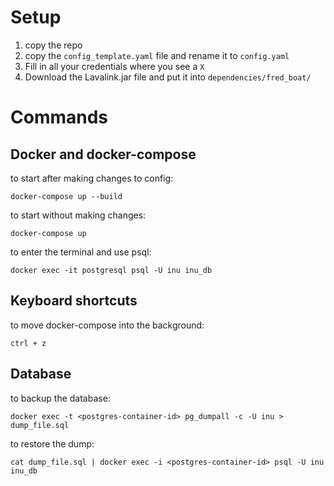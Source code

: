 # Setup
1. copy the repo
2. copy the `config_template.yaml` file and rename it to `config.yaml`
3. Fill in all your credentials where you see a `X`
4. Download the Lavalink.jar file and put it into `dependencies/fred_boat/`

# Commands

## Docker and docker-compose
to start after making changes to config:

`docker-compose up --build`

to start without making changes:

`docker-compose up`

to enter the terminal and use psql:

`docker exec -it postgresql psql -U inu inu_db`

## Keyboard shortcuts

to move docker-compose into the background:

`ctrl + z`

## Database

to backup the database:

`docker exec -t <postgres-container-id> pg_dumpall -c -U inu > dump_file.sql`

to restore the dump:

`cat dump_file.sql | docker exec -i <postgres-container-id> psql -U inu inu_db`

